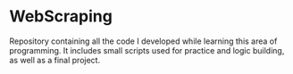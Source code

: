 # WebScraping

Repository containing all the code I developed while learning this area of programming. It includes small scripts used for practice and logic building, as well as a final project.

